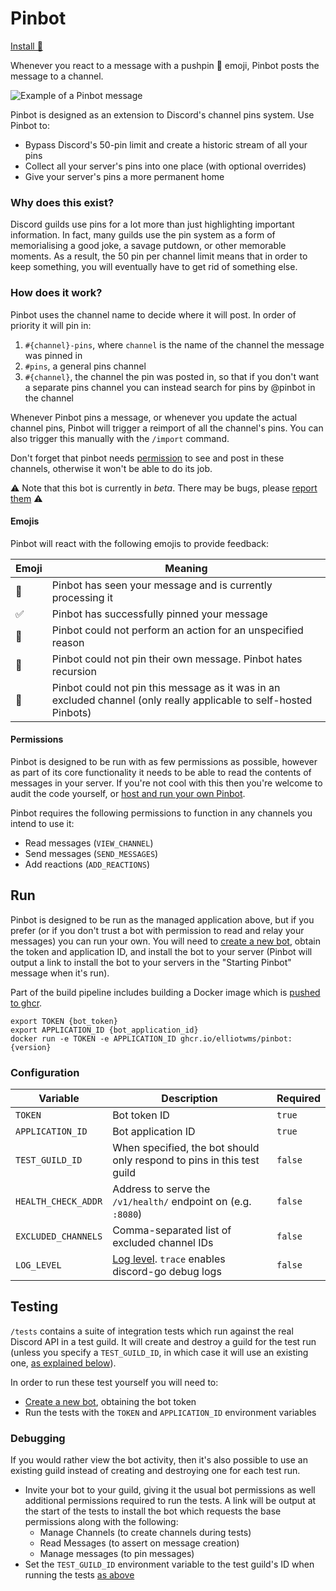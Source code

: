 # Pinbot

[Install 📌](https://discord.com/oauth2/authorize?client_id=921554139740254209&permissions=3136&redirect_uri=https%3A%2F%2Fgithub.com%2Felliotwms%2Fpinbot&scope=applications.commands%20bot)

Whenever you react to a message with a pushpin 📌 emoji, Pinbot posts the message to a channel.

![Example of a Pinbot message](https://user-images.githubusercontent.com/4396779/147515477-850ab41a-6a89-4746-9f65-e27c259f7602.png)

Pinbot is designed as an extension to Discord's channel pins system. Use Pinbot to:
* Bypass Discord's 50-pin limit and create a historic stream of all your pins
* Collect all your server's pins into one place (with optional overrides)
* Give your server's pins a more permanent home

### Why does this exist?

Discord guilds use pins for a lot more than just highlighting important information. In fact, many guilds use the pin system as a form of memorialising a good joke, a savage putdown, or other memorable moments. As a result, the 50 pin per channel limit means that in order to keep something, you will eventually have to get rid of something else.

### How does it work?

Pinbot uses the channel name to decide where it will post. In order of priority it will pin in:
1. `#{channel}-pins`, where `channel` is the name of the channel the message was pinned in
2. `#pins`, a general pins channel
3. `#{channel}`, the channel the pin was posted in, so that if you don't want a separate pins channel you can instead 
search for pins by @pinbot in the channel

Whenever Pinbot pins a message, or whenever you update the actual channel pins, Pinbot will trigger a reimport of all 
the channel's pins. You can also trigger this manually with the `/import` command.

Don't forget that pinbot needs [permission](#permissions) to see and post in these channels, otherwise it won't be able to do its job.

⚠️ Note that this bot is currently in _beta_. There may be bugs, please [report them](https://github.com/elliotwms/pinbot/issues/new?labels=bug&template=bug_report.md) ⚠️

#### Emojis

Pinbot will react with the following emojis to provide feedback:

| Emoji | Meaning                                                                                                            |
|-------|--------------------------------------------------------------------------------------------------------------------|
| 👀    | Pinbot has seen your message and is currently processing it                                                        |
| ✅     | Pinbot has successfully pinned your message                                                                        |
| 💩    | Pinbot could not perform an action for an unspecified reason                                                       |
| 🔄    | Pinbot could not pin their own message. Pinbot hates recursion                                                     |
| 🚫    | Pinbot could not pin this message as it was in an excluded channel (only really applicable to self-hosted Pinbots) |

#### Permissions

Pinbot is designed to be run with as few permissions as possible, however as part of its core functionality it needs to 
be able to read the contents of messages in your server. If you're not cool with this then you're welcome to audit the
code yourself, or [host and run your own Pinbot](#run).

Pinbot requires the following permissions to function in any channels you intend to use it:
* Read messages (`VIEW_CHANNEL`)
* Send messages (`SEND_MESSAGES`)
* Add reactions (`ADD_REACTIONS`)

## Run

Pinbot is designed to be run as the managed application above, but if you prefer (or if you don't trust a bot with 
permission to read and relay your messages) you can run your own. You will need to [create a new bot](https://discord.com/developers/applications),
obtain the token and application ID, and install the bot to your server (Pinbot will output a link to install the bot to
your servers in the "Starting Pinbot" message when it's run).

Part of the build pipeline includes building a Docker image which is [pushed to ghcr](https://github.com/elliotwms/pinbot/pkgs/container/pinbot).

```shell
export TOKEN {bot_token}
export APPLICATION_ID {bot_application_id}
docker run -e TOKEN -e APPLICATION_ID ghcr.io/elliotwms/pinbot:{version}
```

### Configuration

| Variable            | Description                                                                                          | Required |
|---------------------|------------------------------------------------------------------------------------------------------|----------|
| `TOKEN`             | Bot token ID                                                                                         | `true`   |
| `APPLICATION_ID`    | Bot application ID                                                                                   | `true`   |
| `TEST_GUILD_ID`     | When specified, the bot should only respond to pins in this test guild                               | `false`  |
| `HEALTH_CHECK_ADDR` | Address to serve the `/v1/health/` endpoint on (e.g. `:8080`)                                        | `false`  |
| `EXCLUDED_CHANNELS` | Comma-separated list of excluded channel IDs                                                         | `false`  |
| `LOG_LEVEL`         | [Log level](https://github.com/sirupsen/logrus#level-logging). `trace` enables discord-go debug logs | `false`  |

## Testing

`/tests` contains a suite of integration tests which run against the real Discord API in a test guild. It will create
and destroy a guild for the test run (unless you specify a `TEST_GUILD_ID`, in which case it will use an existing one,
[as explained below](#debugging)).

In order to run these test yourself you will need to:

* [Create a new bot](https://discord.com/developers/applications), obtaining the bot token
* Run the tests with the `TOKEN` and `APPLICATION_ID` environment variables 

### Debugging

If you would rather view the bot activity, then it's also possible to use an existing guild instead of creating and
destroying one for each test run.

* Invite your bot to your guild, giving it the usual bot permissions as well additional permissions required to run the 
tests. A link will be output at the start of the tests to install the bot which requests the base permissions along with 
the following:
    * Manage Channels (to create channels during tests)
    * Read Messages (to assert on message creation)
    * Manage messages (to pin messages)
* Set the `TEST_GUILD_ID` environment variable to the test guild's ID when running the tests [as above](#testing)
